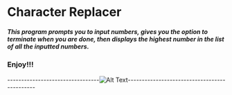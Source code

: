 # Character Replacer

##### This program prompts you to input numbers, gives you the option to terminate when you are done, then displays the highest number in the list of all the inputted numbers.


### Enjoy!!!

---------------------------------![Alt Text](https://cssbud.com/wp-content/uploads/2021/05/thanks-for-your-time.gif)---------------------------------------------

